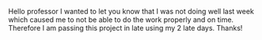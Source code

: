 Hello professor I wanted to let you know that I was not doing well last week which caused me to not be able to do the work properly and on time. Therefore I am passing this project in late using my 2 late days. Thanks!